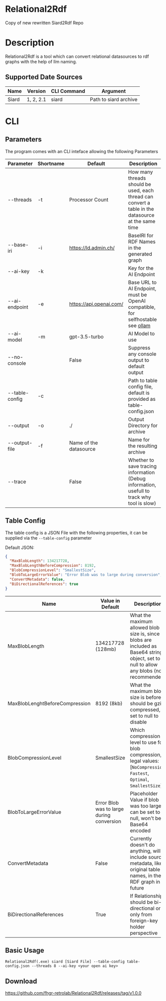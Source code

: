 # Relational2Rdf
Copy of new rewritten Siard2Rdf Repo

# Description
Relational2Rdf is a tool which can convert relational datasources to rdf graphs with the help of llm naming.

## Supported Date Sources
| Name  | Version   | CLI Command | Argument              |
|-------|-----------|-------------|-----------------------|
| Siard | 1, 2, 2.1 | siard       | Path to siard archive |

# CLI

## Parameters
The program comes with an CLI inteface allowing the following Parameters


| Parameter      | Shortname | Default                 | Description                                                                                                        |
|----------------|-----------|-------------------------|--------------------------------------------------------------------------------------------------------------------|
| --threads      | -t        | Processor Count         | How many threads should be used, each thread can convert a table in the datasource at the same time                |
| --base-iri     | -i        | https://ld.admin.ch/    | BaseIRI for RDF Names in the generated graph                                                                       |
| --ai-key       | -k        |                         | Key for the AI Endpoint                                                                                            |
| --ai-endpoint  | -e        | https://api.openai.com/ | Base URL to AI Endpoint, must be OpenAI compatible, for selfhostable see [ollam](https://github.com/ollama/ollama) |
| --ai-model     | -m        | gpt-3.5-turbo           | AI Model to use                                                                                                    |
| --no-console   |           | False                   | Suppress any console output to default output                                                                      |
| --table-config | -c        |                         | Path to table config file, default is provided as table-config.json                                                |
| --output       | -o        | ./                      | Output Directory for archive                                                                                       |
| --output-file  | -f        | Name of the datasource  | Name for the resulting archive                                                                                     |
| --trace        |           | False                   | Whether to save tracing information (Debug information, usefull to track why tool is slow)                         |

## Table Config

The table config is a JSON File with the following properties, it can be supplied via the `--table-config` parameter

Default JSON:
```json
{
  "MaxBlobLength": 134217728,
  "MaxBlobLengthBeforeCompression": 8192,
  "BlobCompressionLevel": "SmallestSize",
  "BlobToLargeErrorValue": "Error Blob was to large during conversion",
  "ConvertMetadata": false,
  "BiDirectionalReferences": true
}
```

| Name                           | Value in Default                          | Description                                                                                                                               |
|--------------------------------|-------------------------------------------|-------------------------------------------------------------------------------------------------------------------------------------------|
| MaxBlobLength                  | 134217728 (128mb)                         | What the maximum allowed blob size is, since blobs are included as Base64 string object, set to null to allow any blobs (not recommended) |
| MaxBlobLenghtBeforeCompression | 8192 (8kb)                                | What the maximum blob size is before it should be gzip compressed, set to null to disable                                                 |
| BlobCompressionLevel           | SmallestSize                              | Which compression level to use for blob compression, legal values: [`NoCompression`, `Fastest`, `Optimal`, `SmallestSize`]                |
| BlobToLargeErrorValue          | Error Blob was to large during conversion | Placeholder Value if blob was too large, can be set to null, won't be Base64 encoded                                                      |
| ConvertMetadata                | False                                     | Currently doesn't do anything, will include source metadata, like original table names, in the RDF graph in future                        |
| BiDirectionalReferences        | True                                      | If Relationships should be bi-directional or only from foreign-key holder perspective                                                     |

## Basic Usage
`Relational2Rdf(.exe) siard [Siard File] --table-config table-config.json --threads 8 --ai-key <your open ai key>`

## Download
https://github.com/fhgr-retrolab/Relational2Rdf/releases/tag/v1.0.0
